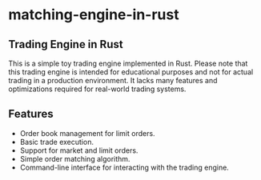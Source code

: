 # matching-engine-in-rust

## Trading Engine in Rust

This is a simple toy trading engine implemented in Rust. Please note that this trading engine is intended for educational purposes and not for actual trading in a production environment. It lacks many features and optimizations required for real-world trading systems.

## Features

- Order book management for limit orders.
- Basic trade execution.
- Support for market and limit orders.
- Simple order matching algorithm.
- Command-line interface for interacting with the trading engine.
